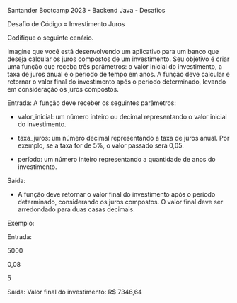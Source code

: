 Santander Bootcamp 2023 - Backend Java - Desafios 

Desafio de Código = Investimento Juros

Codifique o seguinte cenário.

Imagine que você está desenvolvendo um aplicativo para um banco que deseja calcular os juros compostos de um investimento. Seu objetivo é criar uma função que receba três parâmetros: o valor inicial do investimento, a taxa de juros anual e o período de tempo em anos. 
A função deve calcular e retornar o valor final do investimento após o período determinado, levando em consideração os juros compostos.

Entrada:
A função deve receber os seguintes parâmetros:

- valor_inicial: um número inteiro ou decimal representando o valor inicial do investimento.

- taxa_juros: um número decimal representando a taxa de juros anual. Por exemplo, se a taxa for de 5%, o valor passado será 0,05.

- período: um número inteiro representando a quantidade de anos do investimento.

Saída:
- A função deve retornar o valor final do investimento após o período determinado, considerando os juros compostos. O valor final deve ser arredondado para duas casas decimais.

Exemplo:

Entrada:

5000

0,08

5

Saída:
Valor final do investimento: R$ 7346,64
